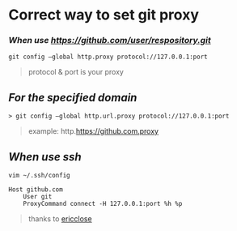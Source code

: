 # Correct way to set git proxy

### _When use https://github.com/user/respository.git_

```ssh
git config –global http.proxy protocol://127.0.0.1:port
```
> protocol & port is your proxy

## _For the specified domain_

```ssh
> git config –global http.url.proxy protocol://127.0.0.1:port
```
> example: http.https://github.com.proxy

## _When use ssh_

```ssh
vim ~/.ssh/config
```
```
Host github.com
    User git
    ProxyCommand connect -H 127.0.0.1:port %h %p
```

> thanks to [ericclose](https://ericclose.github.io/git-proxy-config.html)